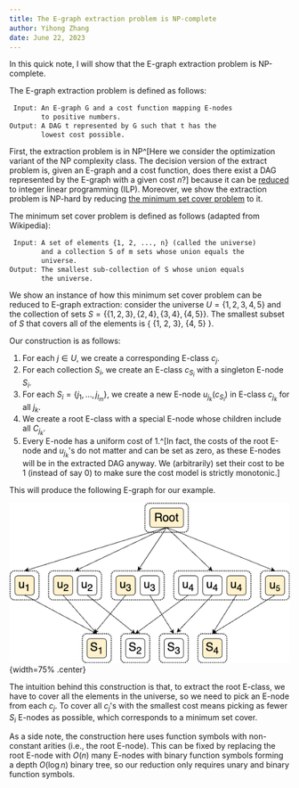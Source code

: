 ```yaml
---
title: The E-graph extraction problem is NP-complete
author: Yihong Zhang
date: June 22, 2023
---
```


In this quick note, I will show that the E-graph extraction problem is NP-complete.

The E-graph extraction problem is defined as follows:

     Input: An E-graph G and a cost function mapping E-nodes
            to positive numbers.
    Output: A DAG t represented by G such that t has the
            lowest cost possible.

First, the extraction problem is in NP^[Here we consider the optimization variant of the NP complexity class. The decision version of the extract problem is, given an E-graph and a cost function, does there exist a DAG represented by the E-graph with a given cost $n$?] because it can be [reduced](https://arxiv.org/abs/2101.01332) to integer linear programming (ILP).
Moreover, we show the extraction problem is NP-hard by reducing [the minimum set cover problem](https://en.wikipedia.org/wiki/Set_cover_problem) to it.

The minimum set cover problem is defined as follows (adapted from Wikipedia):

     Input: A set of elements {1, 2, ..., n} (called the universe)
            and a collection S of m sets whose union equals the 
            universe.
    Output: The smallest sub-collection of S whose union equals
            the universe. 

We show an instance of how this minimum set cover problem can be reduced to E-graph extraction:
consider the universe $U = \{1, 2, 3, 4, 5\}$ and the collection of sets $S = \{ \{1, 2, 3\}, \{2, 4\}, \{3, 4\}, \{4, 5\} \}$.
The smallest subset of $S$ that covers all of the elements is \{ \{1, 2, 3\}, \{4, 5\} \}.

Our construction is as follows:

1. For each $j\in U$, we create a corresponding E-class $c_{j}$.
2. For each collection $S_i$, we create an E-class $c_{S_i}$ with a singleton E-node $S_i$.
3. For each $S_i=\{j_1, \ldots, j_{l_m}\}$, we create  a new E-node $u_{j_k}(c_{S_i})$ in E-class $c_{j_k}$ for all $j_k$.
4. We create a root E-class with a special E-node whose children include all $C_{j_k}$.
5. Every E-node has a uniform cost of 1.^[In fact, the costs of the root E-node and $u_{j_k}$'s do not matter and can be set as zero, as these E-nodes will be in the extracted DAG anyway. We (arbitrarily) set their cost to be 1 (instead of say 0) to make sure the cost model is strictly monotonic.]

This will produce the following E-graph for our example.

![The E-graph from our example and the optimal extraction](img/egraph-extraction.png){width=75% .center}

The intuition behind this construction is that, 
 to extract the root E-class, 
 we have to cover all the elements in the universe,
 so we need to pick an E-node from each $c_{j}$.
To cover all $c_{j}$'s with the smallest cost means picking 
 as fewer $S_i$ E-nodes as possible, 
 which corresponds to a minimum set cover.

As a side note, the construction here uses function symbols with non-constant arities (i.e., the root E-node).
This can be fixed by replacing the root E-node with $O(n)$ many E-nodes with binary function symbols forming a depth $O(\log n)$ binary tree,
 so our reduction only requires unary and binary function symbols.
